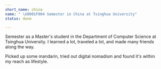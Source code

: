 ```yaml
---
short_name: china
name: " \U0001F004 Semester in China at Tsinghua University"
status: done

---
```

Semester as a Master's student in the Department of Computer Science at Tsinghua University. I learned a lot, traveled a lot, and made many friends along the way. 

Picked up some mandarin, tried out digital nomadism and found it's within my reach as lifestyle.